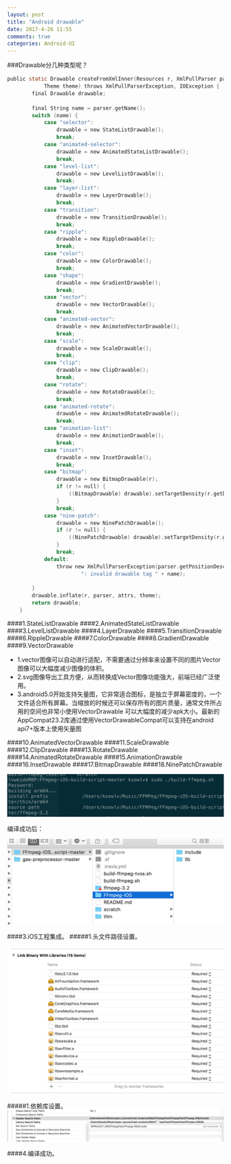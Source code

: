 ```yaml
---
layout: post
title: "Android drawable"
date: 2017-4-26 11:55
comments: true
categories: Android-UI
---
```


###Drawable分几种类型呢？

<!--more-->



```objective-c
public static Drawable createFromXmlInner(Resources r, XmlPullParser parser, AttributeSet attrs,
            Theme theme) throws XmlPullParserException, IOException {
        final Drawable drawable;

        final String name = parser.getName();
        switch (name) {
            case "selector":
                drawable = new StateListDrawable();
                break;
            case "animated-selector":
                drawable = new AnimatedStateListDrawable();
                break;
            case "level-list":
                drawable = new LevelListDrawable();
                break;
            case "layer-list":
                drawable = new LayerDrawable();
                break;
            case "transition":
                drawable = new TransitionDrawable();
                break;
            case "ripple":
                drawable = new RippleDrawable();
                break;
            case "color":
                drawable = new ColorDrawable();
                break;
            case "shape":
                drawable = new GradientDrawable();
                break;
            case "vector":
                drawable = new VectorDrawable();
                break;
            case "animated-vector":
                drawable = new AnimatedVectorDrawable();
                break;
            case "scale":
                drawable = new ScaleDrawable();
                break;
            case "clip":
                drawable = new ClipDrawable();
                break;
            case "rotate":
                drawable = new RotateDrawable();
                break;
            case "animated-rotate":
                drawable = new AnimatedRotateDrawable();
                break;
            case "animation-list":
                drawable = new AnimationDrawable();
                break;
            case "inset":
                drawable = new InsetDrawable();
                break;
            case "bitmap":
                drawable = new BitmapDrawable(r);
                if (r != null) {
                    ((BitmapDrawable) drawable).setTargetDensity(r.getDisplayMetrics());
                }
                break;
            case "nine-patch":
                drawable = new NinePatchDrawable();
                if (r != null) {
                    ((NinePatchDrawable) drawable).setTargetDensity(r.getDisplayMetrics());
                }
                break;
            default:
                throw new XmlPullParserException(parser.getPositionDescription() +
                        ": invalid drawable tag " + name);

        }
        drawable.inflate(r, parser, attrs, theme);
        return drawable;
    }


```
####1.StateListDrawable
####2.AnimatedStateListDrawable
####3.LevelListDrawable
####4.LayerDrawable
####5.TransitionDrawable
####6.RippleDrawable
####7.ColorDrawable
####8.GradientDrawable
####9.VectorDrawable

* 1.vector图像可以自动进行适配，不需要通过分辨率来设置不同的图片Vector图像可以大幅度减少图像的体积。
* 2.svg图像导出工具方便，从而转换成Vector图像功能强大，前端已经广泛使用。
* 3.android5.0开始支持矢量图，它非常适合图标，是独立于屏幕密度的，一个文件适合所有屏幕。当缩放的时候还可以保存所有的图片质量，通常文件所占用的空间也非常小使用VectorDrawable 可以大幅度的减少apk大小。最新的AppCompat23.2库通过使用VectorDrawableCompat可以支持在android api7+版本上使用矢量图

####10.AnimatedVectorDrawable
####11.ScaleDrawable
####12.ClipDrawable
####13.RotateDrawable
####14.AnimatedRotateDrawable
####15.AnimationDrawable
####16.InsetDrawable
####17.BitmapDrawable
####18.NinePatchDrawable

![image](/images/post/2017-4-22-iOS-xia-shi-yong-ffmpeg/buildscript.png) 

编译成功后：

![image](/images/post/2017-4-22-iOS-xia-shi-yong-ffmpeg/buildscriptresult.png) 


####3.iOS工程集成。
#####1.头文件路径设置。

![image](/images/post/2017-4-22-iOS-xia-shi-yong-ffmpeg/libs.png) 

#####1.依赖库设置。
![image](/images/post/2017-4-22-iOS-xia-shi-yong-ffmpeg/pathsetting.png) 

####4.编译成功。